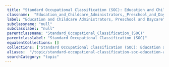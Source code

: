```yaml
--- 
 title: "Standard Occupational Classification (SOC): Education and Childcare Administrators, Preschool and Daycare" 
 classname:  "Education_and_Childcare_Administrators,_Preschool_and_Daycare" 
 label: "Education and Childcare Administrators, Preschool and Daycare" 
 subclassname: "null" 
 subclasslabel: "null" 
 parentclassname: "Standard_Occupational_Classification_(SOC)" 
 parentclasslabel: "Standard Occupational Classification (SOC)" 
 equalentCollections: [] 
 collections: ['Standard Occupational Classification (SOC): Education and Childcare Administrators, Preschool and Daycare']
 aliases:  "/topic/standard-occupational-classification-soc-education-and-childcare-administrators-preschool-and-daycare"  
 searchCategory: "topic" 
---
```

